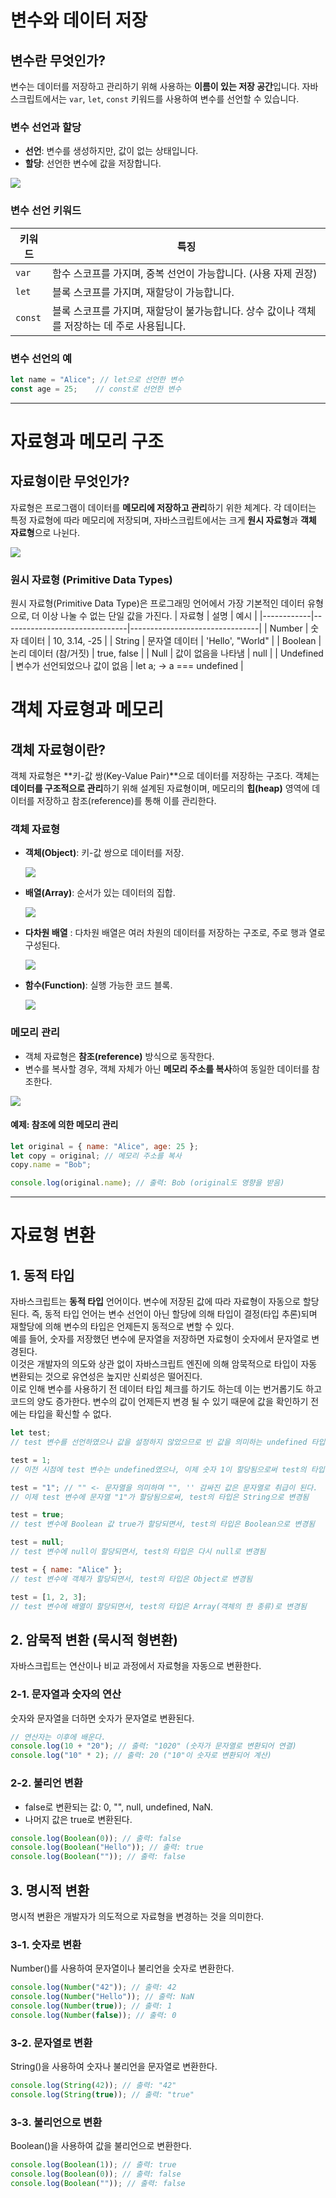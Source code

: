 # 변수와 데이터 저장
## 변수란 무엇인가?
변수는 데이터를 저장하고 관리하기 위해 사용하는 **이름이 있는 저장 공간**입니다. 자바스크립트에서는 `var`, `let`, `const` 키워드를 사용하여 변수를 선언할 수 있습니다.

### 변수 선언과 할당
- **선언**: 변수를 생성하지만, 값이 없는 상태입니다.
- **할당**: 선언한 변수에 값을 저장합니다.

<img src="../00_img/변수_메모리.png"/>

### 변수 선언 키워드
| 키워드  | 특징                                                                                      |
|---------|-------------------------------------------------------------------------------------------|
| `var`   | 함수 스코프를 가지며, 중복 선언이 가능합니다. (사용 자제 권장)                              |
| `let`   | 블록 스코프를 가지며, 재할당이 가능합니다.                                                |
| `const` | 블록 스코프를 가지며, 재할당이 불가능합니다. 상수 값이나 객체를 저장하는 데 주로 사용됩니다. |

### 변수 선언의 예
```js
let name = "Alice"; // let으로 선언한 변수
const age = 25;    // const로 선언한 변수
```

----

# 자료형과 메모리 구조
## 자료형이란 무엇인가?
자료형은 프로그램이 데이터를 **메모리에 저장하고 관리**하기 위한 체계다. 각 데이터는 특정 자료형에 따라 메모리에 저장되며, 자바스크립트에서는 크게 **원시 자료형**과 **객체 자료형**으로 나뉜다.

<img src="../00_img/변수.png"/>



### 원시 자료형 (Primitive Data Types)
원시 자료형(Primitive Data Type)은 프로그래밍 언어에서 가장 기본적인 데이터 유형으로, 더 이상 나눌 수 없는 단일 값을 가진다.
| 자료형     | 설명                          | 예시                           |
|------------|-------------------------------|--------------------------------|
| Number     | 숫자 데이터                   | 10, 3.14, -25                  |
| String     | 문자열 데이터                 | 'Hello', "World"              |
| Boolean    | 논리 데이터 (참/거짓)        | true, false                    |
| Null       | 값이 없음을 나타냄           | null                           |
| Undefined  | 변수가 선언되었으나 값이 없음 | let a; → a === undefined       |

# 객체 자료형과 메모리
## 객체 자료형이란?
객체 자료형은 **키-값 쌍(Key-Value Pair)**으로 데이터를 저장하는 구조다. 객체는 **데이터를 구조적으로 관리**하기 위해 설계된 자료형이며, 메모리의 **힙(heap)** 영역에 데이터를 저장하고 참조(reference)를 통해 이를 관리한다.


### 객체 자료형
- **객체(Object)**: 키-값 쌍으로 데이터를 저장.

    <img src="../00_img/객체자료형.png"/>

- **배열(Array)**: 순서가 있는 데이터의 집합.

    <img src="../00_img/배열.png"/>
- **다차원 배열** : 다차원 배열은 여러 차원의 데이터를 저장하는 구조로, 주로 행과 열로 구성된다.
    
    <img src="../00_img/다차원배열.png"/>

- **함수(Function)**: 실행 가능한 코드 블록.

    <img src="../00_img/함수.png"/>






### 메모리 관리
- 객체 자료형은 **참조(reference)** 방식으로 동작한다.
- 변수를 복사할 경우, 객체 자체가 아닌 **메모리 주소를 복사**하여 동일한 데이터를 참조한다.
<img src="../00_img/객체자료형 메모리.png"/>


#### 예제: 참조에 의한 메모리 관리
```js
let original = { name: "Alice", age: 25 };
let copy = original; // 메모리 주소를 복사
copy.name = "Bob";

console.log(original.name); // 출력: Bob (original도 영향을 받음)
```

------ 

# 자료형 변환
## 1. 동적 타입
자바스크립트는 **동적 타입** 언어이다. 변수에 저장된 값에 따라 자료형이 자동으로 할당된다.
즉, 동적 타입 언어는 변수 선언이 아닌 할당에 의해 타입이 결정(타입 추론)되며
재할당에 의해 변수의 타입은 언제든지 동적으로 변할 수 있다.<br>
예를 들어, 숫자를 저장했던 변수에 문자열을 저장하면 자료형이 숫자에서 문자열로 변경된다.<br>
이것은 개발자의 의도와 상관 없이 자바스크립트 엔진에 의해 암묵적으로 타입이 자동 변환되는 것으로
유연성은 높지만 신뢰성은 떨어진다.<br>
이로 인해 변수를 사용하기 전 데이터 타입 체크를 하기도 하는데 이는 번거롭기도 하고 코드의 양도 증가한다.
변수의 값이 언제든지 변경 될 수 있기 때문에 값을 확인하기 전에는 타입을 확신할 수 없다.<br> 

```js
let test; 
// test 변수를 선언하였으나 값을 설정하지 않았으므로 빈 값을 의미하는 undefined 타입이 됨

test = 1; 
// 이전 시점에 test 변수는 undefined였으나, 이제 숫자 1이 할당됨으로써 test의 타입은 Number로 변경됨

test = "1"; // "" <- 문자열을 의미하며 "", '' 감싸진 값은 문자열로 취급이 된다.
// 이제 test 변수에 문자열 "1"가 할당됨으로써, test의 타입은 String으로 변경됨

test = true; 
// test 변수에 Boolean 값 true가 할당되면서, test의 타입은 Boolean으로 변경됨

test = null; 
// test 변수에 null이 할당되면서, test의 타입은 다시 null로 변경됨

test = { name: "Alice" }; 
// test 변수에 객체가 할당되면서, test의 타입은 Object로 변경됨

test = [1, 2, 3]; 
// test 변수에 배열이 할당되면서, test의 타입은 Array(객체의 한 종류)로 변경됨

```




## 2. 암묵적 변환 (묵시적 형변환)
자바스크립트는 연산이나 비교 과정에서 자료형을 자동으로 변환한다.

### 2-1. 문자열과 숫자의 연산
숫자와 문자열을 더하면 숫자가 문자열로 변환된다.

```js
// 연산자는 이후에 배운다.
console.log(10 + "20"); // 출력: "1020" (숫자가 문자열로 변환되어 연결)
console.log("10" * 2); // 출력: 20 ("10"이 숫자로 변환되어 계산)
```

### 2-2. 불리언 변환
- false로 변환되는 값: 0, "", null, undefined, NaN.
- 나머지 값은 true로 변환된다.

```js
console.log(Boolean(0)); // 출력: false
console.log(Boolean("Hello")); // 출력: true
console.log(Boolean("")); // 출력: false
```

## 3. 명시적 변환
명시적 변환은 개발자가 의도적으로 자료형을 변경하는 것을 의미한다.

### 3-1. 숫자로 변환
Number()를 사용하여 문자열이나 불리언을 숫자로 변환한다.

```js
console.log(Number("42")); // 출력: 42
console.log(Number("Hello")); // 출력: NaN
console.log(Number(true)); // 출력: 1
console.log(Number(false)); // 출력: 0
```

### 3-2. 문자열로 변환
String()을 사용하여 숫자나 불리언을 문자열로 변환한다.

```js
console.log(String(42)); // 출력: "42"
console.log(String(true)); // 출력: "true"
```

### 3-3. 불리언으로 변환
Boolean()을 사용하여 값을 불리언으로 변환한다.

```js
console.log(Boolean(1)); // 출력: true
console.log(Boolean(0)); // 출력: false
console.log(Boolean("")); // 출력: false
```

